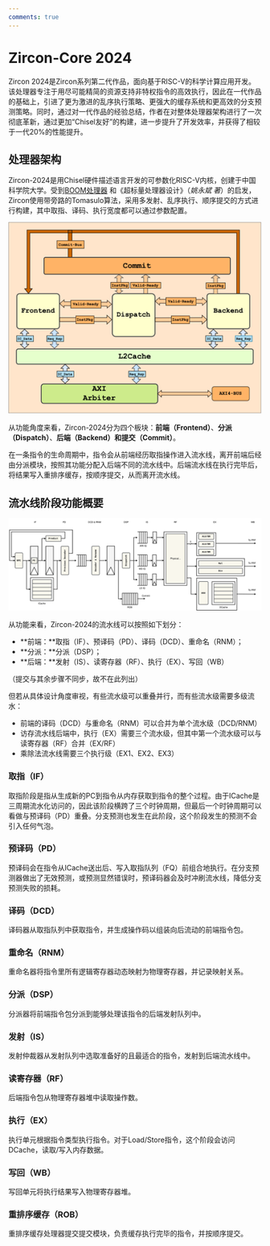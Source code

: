 ```yaml
---
comments: true
---
```

# **Zircon-Core 2024**

Zircon 2024是Zircon系列第二代作品，面向基于RISC-V的科学计算应用开发。该处理器专注于用尽可能精简的资源支持非特权指令的高效执行，因此在一代作品的基础上，引进了更为激进的乱序执行策略、更强大的缓存系统和更高效的分支预测策略。同时，通过对一代作品的经验总结，作者在对整体处理器架构进行了一次彻底革新，通过更加“Chisel友好”的构建，进一步提升了开发效率，并获得了相较于一代20%的性能提升。

## **处理器架构**

Zircon-2024是用Chisel硬件描述语言开发的可参数化RISC-V内核，创建于中国科学院大学。受到[BOOM处理器](https://github.com/riscv-boom/riscv-boom) 和《超标量处理器设计》（*姚永斌 著*）的启发，Zircon使用带旁路的Tomasulo算法，采用多发射、乱序执行、顺序提交的方式进行构建，其中取指、译码、执行宽度都可以通过参数配置。

![Pipeline](../index.assets/Zircon2024-CPU.svg)

从功能角度来看，Zircon-2024分为四个板块：**前端（Frontend）**、**分派（Dispatch）**、**后端（Backend）**和**提交（Commit）**。

在一条指令的生命周期中，指令会从前端经历取指操作进入流水线，离开前端后经由分派模块，按照其功能分配入后端不同的流水线中。后端流水线在执行完毕后，将结果写入重排序缓存，按顺序提交，从而离开流水线。
  
## **流水线阶段功能概要**

![Zircon2024](./index.assets/Zircon2024.svg)

从功能来看，Zircon-2024的流水线可以按照如下划分：

* **前端：**取指（IF）、预译码（PD）、译码（DCD）、重命名（RNM）；
* **分派：**分派（DSP）；
* **后端：**发射（IS）、读寄存器（RF）、执行（EX）、写回（WB）

（提交与其余步骤不同步，故不在此列出）

但若从具体设计角度审视，有些流水级可以重叠并行，而有些流水级需要多级流水：

* 前端的译码（DCD）与重命名（RNM）可以合并为单个流水级（DCD/RNM）
* 访存流水线后端中，执行（EX）需要三个流水级，但其中第一个流水级可以与读寄存器（RF）合并（EX/RF）
* 乘除法流水线需要三个执行级（EX1、EX2、EX3）

### **取指（IF）**

取指阶段是指从生成新的PC到指令从内存获取到指令的整个过程。由于ICache是三周期流水化访问的，因此该阶段横跨了三个时钟周期，但最后一个时钟周期可以看做与预译码（PD）重叠。分支预测也发生在此阶段，这个阶段发生的预测不会引入任何气泡。

### **预译码（PD）**

预译码会在指令从ICache送出后、写入取指队列（FQ）前组合地执行。在分支预测器做出了无效预测，或预测显然错误时，预译码器会及时冲刷流水线，降低分支预测失败的损耗。

### **译码（DCD）**

译码器从取指队列中获取指令，并生成操作码以组装向后流动的前端指令包。

### **重命名（RNM）**

重命名器将指令里所有逻辑寄存器动态映射为物理寄存器，并记录映射关系。

### **分派（DSP）**

分派器将前端指令包分派到能够处理该指令的后端发射队列中。

### **发射（IS）**

发射仲裁器从发射队列中选取准备好的且最适合的指令，发射到后端流水线中。

### **读寄存器（RF）**

后端指令包从物理寄存器堆中读取操作数。

### **执行（EX）**

执行单元根据指令类型执行指令。对于Load/Store指令，这个阶段会访问DCache，读取/写入内存数据。

### **写回（WB）**

写回单元将执行结果写入物理寄存器堆。

### **重排序缓存（ROB）**

重排序缓存处理器提交提交模块，负责缓存执行完毕的指令，并按顺序提交。


